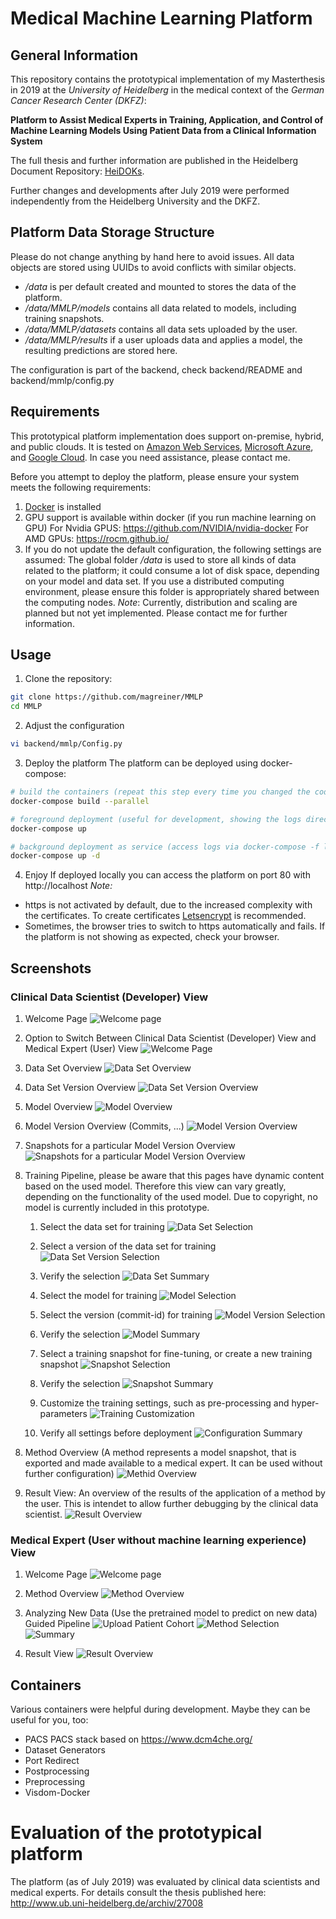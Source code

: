 # Medical Machine Learning Platform

## General Information
This repository contains the prototypical implementation of my Masterthesis in 2019 at the *University of Heidelberg* in the medical context of the *German Cancer Research Center (DKFZ)*: 

**Platform to Assist Medical Experts in Training, Application, and Control of Machine Learning Models Using Patient Data from a Clinical Information System** 

The full thesis and further information are published in the Heidelberg Document Repository: [HeiDOKs](http://www.ub.uni-heidelberg.de/archiv/27008).

Further changes and developments after July 2019 were performed independently from the Heidelberg University and the DKFZ.

## Platform Data Storage Structure
Please do not change anything by hand here to avoid issues.
All data objects are stored using UUIDs to avoid conflicts with similar objects.

* */data* is per default created and mounted to stores the data of the platform.
* */data/MMLP/models* contains all data related to models, including training snapshots.
* */data/MMLP/datasets* contains all data sets uploaded by the user.
* */data/MMLP/results* if a user uploads data and applies a model, the resulting predictions are stored here.

The configuration is part of the backend, check backend/README and backend/mmlp/config.py

## Requirements
This prototypical platform implementation does support on-premise, hybrid, and public clouds. 
It is tested on [Amazon Web Services](https://aws.amazon.com/), [Microsoft Azure](https://azure.microsoft.com/), and [Google Cloud](https://cloud.google.com).
In case you need assistance, please contact me.

Before you attempt to deploy the platform, please ensure your system meets the following requirements:

1. [Docker](https://www.docker.com) is installed
2. GPU support is available within docker (if you run machine learning on GPU)
 For Nvidia GPUS: https://github.com/NVIDIA/nvidia-docker
 For AMD GPUs: https://rocm.github.io/
3. If you do not update the default configuration, the following settings are assumed:
 The global folder */data* is used to store all kinds of data related to the platform; it could consume a lot of disk space, depending on your model and data set.
 If you use a distributed computing environment, please ensure this folder is appropriately shared between the computing nodes.
 *Note*: Currently, distribution and scaling are planned but not yet implemented. Please contact me for further information.

## Usage
1. Clone the repository:
```bash
git clone https://github.com/magreiner/MMLP
cd MMLP
```

2. Adjust the configuration
```bash
vi backend/mmlp/Config.py
```

3. Deploy the platform
The platform can be deployed using docker-compose:
```bash
# build the containers (repeat this step every time you changed the code or the configuration)
docker-compose build --parallel

# foreground deployment (useful for development, showing the logs directly):
docker-compose up

# background deployment as service (access logs via docker-compose -f logs)
docker-compose up -d
```

4. Enjoy
 If deployed locally you can access the platform on port 80 with http://localhost 
 *Note:* 
 * https is not activated by default, due to the increased complexity with the certificates. To create certificates [Letsencrypt](https://letsencrypt.org/) is recommended.
 * Sometimes, the browser tries to switch to https automatically and fails. If the platform is not showing as expected, check your browser.


## Screenshots

### Clinical Data Scientist (Developer) View
1. Welcome Page
![Welcome page](docu/screenshots/MMLP_DS_Startpage.png)

1. Option to Switch Between Clinical Data Scientist (Developer) View and Medical Expert (User) View
![Welcome Page](docu/screenshots/MMLP_DS_SwitchUserView.png)

2. Data Set Overview
![Data Set Overview](docu/screenshots/MMLP_DS_DatasetOverview.png)

3. Data Set Version Overview
![Data Set Version Overview](docu/screenshots/MMLP_DS_DatasetVersionOverview.png)

4. Model Overview
![Model Overview](docu/screenshots/MMLP_DS_ModelOverview.png)

5. Model Version Overview (Commits, ...)
![Model Version Overview](docu/screenshots/MMLP_DS_ModelVersionOverview.png)

6. Snapshots for a particular Model Version Overview
![Snapshots for a particular Model Version Overview](docu/screenshots/MMLP_DS_SnapshotOverviewForSelectedModelVersion.png)

7. Training Pipeline, please be aware that this pages have dynamic content based on the used model. Therefore this view can vary greatly, depending on the functionality of the used model. Due to copyright, no model is currently included in this prototype.
   1. Select the data set for training
    ![Data Set Selection](docu/screenshots/MMLP_DS_Training_DatasetSelection.png)

   2. Select a version of the data set for training
    ![Data Set Version Selection](docu/screenshots/MMLP_DS_Training_DatasetVersionSelection.png)

   3. Verify the selection
    ![Data Set Summary](docu/screenshots/MMLP_DS_Training_DatasetSummary.png)

   4. Select the model for training
    ![Model Selection](docu/screenshots/MMLP_DS_Training_ModelSelection.png)
   
   5. Select the version (commit-id) for training
    ![Model Version Selection](docu/screenshots/MMLP_DS_Training_ModelVersionSelection.png)

   6. Verify the selection 
    ![Model Summary](docu/screenshots/MMLP_DS_Training_ModelSummary.png)

   7. Select a training snapshot for fine-tuning, or create a new training snapshot
    ![Snapshot Selection](docu/screenshots/MMLP_DS_Training_SnapshotSelectionForSelectedModel.png)

   8. Verify the selection 
    ![Snapshot Summary](docu/screenshots/MMLP_DS_Training_SnapshotSummary.png)

   9. Customize the training settings, such as pre-processing and hyper-parameters
    ![Training Customization](docu/screenshots/MMLP_DS_Training_Customization.png)
   
   10. Verify all settings before deployment
    ![Configuration Summary](docu/screenshots/MMLP_DS_Training_Summary.png)

<!-- 1. Snapshot Overview (independent of the used model)
![Snapshot Overview](docu/screenshots/MMLP_DS_SnapshotOverview.png) -->

8. Method Overview (A method represents a model snapshot, that is exported and made available to a medical expert. It can be used without further configuration)
![Methid Overview](docu/screenshots/MMLP_DS_MethodOverview.png)

9.  Result View: An overview of the results of the application of a method by the user. This is intendet to allow further debugging by the clinical data scientist.
![Result Overview](docu/screenshots/MMLP_DS_ResultOverview.png)

### Medical Expert (User without machine learning experience) View
1. Welcome Page
![Welcome page](docu/screenshots/MMLP_ME_Startpage.png)

2. Method Overview 
![Method Overview](docu/screenshots/MMLP_ME_MethodOverview.png)

3. Analyzing New Data (Use the pretrained model to predict on new data) Guided Pipeline
![Upload Patient Cohort](docu/screenshots/MMLP_ME_Analyze_UploadPatientCohort.png)
![Method Selection](docu/screenshots/MMLP_ME_Analyze_MethodSelection.png)
![Summary](docu/screenshots/MMLP_ME_Analyze_Summary.png)

4. Result View
![Result Overview](docu/screenshots/MMLP_ME_ResultOverview.png)
    
<!-- 
## Backend
Details described in backend directory

## Frontend
Details described in frontend directory 
-->

## Containers
Various containers were helpful during development. Maybe they can be useful for you, too: 

* PACS
 PACS stack based on https://www.dcm4che.org/
* Dataset Generators
* Port Redirect
* Postprocessing
* Preprocessing
* Visdom-Docker

# Evaluation of the prototypical platform
The platform (as of July 2019) was evaluated by clinical data scientists and medical experts. For details consult the thesis published here: http://www.ub.uni-heidelberg.de/archiv/27008